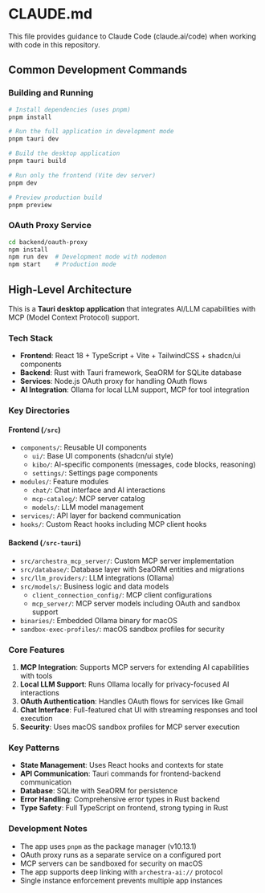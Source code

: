 # CLAUDE.md

This file provides guidance to Claude Code (claude.ai/code) when working with code in this repository.

## Common Development Commands

### Building and Running

```bash
# Install dependencies (uses pnpm)
pnpm install

# Run the full application in development mode
pnpm tauri dev

# Build the desktop application
pnpm tauri build

# Run only the frontend (Vite dev server)
pnpm dev

# Preview production build
pnpm preview
```

### OAuth Proxy Service

```bash
cd backend/oauth-proxy
npm install
npm run dev  # Development mode with nodemon
npm start    # Production mode
```

## High-Level Architecture

This is a **Tauri desktop application** that integrates AI/LLM capabilities with MCP (Model Context Protocol) support.

### Tech Stack

- **Frontend**: React 18 + TypeScript + Vite + TailwindCSS + shadcn/ui components
- **Backend**: Rust with Tauri framework, SeaORM for SQLite database
- **Services**: Node.js OAuth proxy for handling OAuth flows
- **AI Integration**: Ollama for local LLM support, MCP for tool integration

### Key Directories

#### Frontend (`/src`)

- `components/`: Reusable UI components
  - `ui/`: Base UI components (shadcn/ui style)
  - `kibo/`: AI-specific components (messages, code blocks, reasoning)
  - `settings/`: Settings page components
- `modules/`: Feature modules
  - `chat/`: Chat interface and AI interactions
  - `mcp-catalog/`: MCP server catalog
  - `models/`: LLM model management
- `services/`: API layer for backend communication
- `hooks/`: Custom React hooks including MCP client hooks

#### Backend (`/src-tauri`)

- `src/archestra_mcp_server/`: Custom MCP server implementation
- `src/database/`: Database layer with SeaORM entities and migrations
- `src/llm_providers/`: LLM integrations (Ollama)
- `src/models/`: Business logic and data models
  - `client_connection_config/`: MCP client configurations
  - `mcp_server/`: MCP server models including OAuth and sandbox support
- `binaries/`: Embedded Ollama binary for macOS
- `sandbox-exec-profiles/`: macOS sandbox profiles for security

### Core Features

1. **MCP Integration**: Supports MCP servers for extending AI capabilities with tools
2. **Local LLM Support**: Runs Ollama locally for privacy-focused AI interactions
3. **OAuth Authentication**: Handles OAuth flows for services like Gmail
4. **Chat Interface**: Full-featured chat UI with streaming responses and tool execution
5. **Security**: Uses macOS sandbox profiles for MCP server execution

### Key Patterns

- **State Management**: Uses React hooks and contexts for state
- **API Communication**: Tauri commands for frontend-backend communication
- **Database**: SQLite with SeaORM for persistence
- **Error Handling**: Comprehensive error types in Rust backend
- **Type Safety**: Full TypeScript on frontend, strong typing in Rust

### Development Notes

- The app uses `pnpm` as the package manager (v10.13.1)
- OAuth proxy runs as a separate service on a configured port
- MCP servers can be sandboxed for security on macOS
- The app supports deep linking with `archestra-ai://` protocol
- Single instance enforcement prevents multiple app instances
